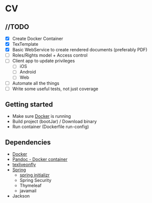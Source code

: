 # CV

## //TODO

- [x] Create Docker Container
- [x] TexTemplate
- [x] Basic WebService to create rendered documents (preferably PDF)
- [ ] Roles/Rights model + Access control
- [ ] Client app to update privileges
    - [ ] iOS
    - [ ] Android
    - [ ] Web
- [ ] Automate all the things
- [ ] Write some useful tests, not just coverage

## Getting started

- Make sure [Docker](https://www.docker.com/get-started/) is running
- Build project (bootJar) / Download binary
- Run container (Dockerfile run-config)

## Dependencies

- [Docker](https://www.docker.com/)
- [Pandoc - Docker container](https://hub.docker.com/r/pandoc/latex)
- [texliveonfly](https://ctan.org/pkg/texliveonfly)
- [Spring](https://spring.io/)
  - [spring initializr](https://start.spring.io/)
  - Spring Security
  - Thymeleaf
  - javamail
- Jackson